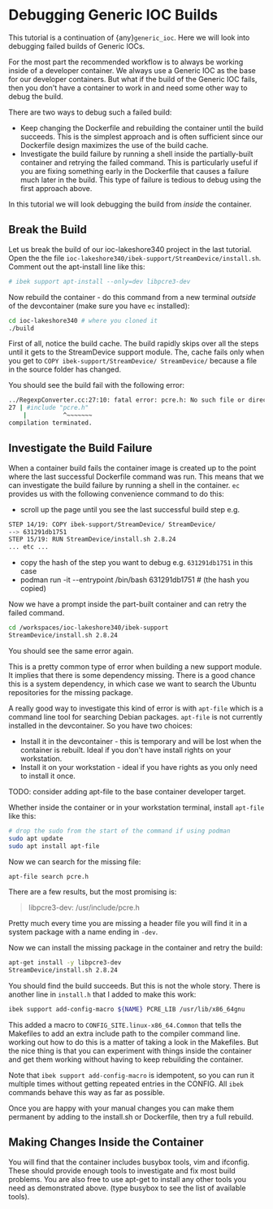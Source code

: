 # Debugging Generic IOC Builds

This tutorial is a continuation of {any}`generic_ioc`. Here we will look into
debugging failed builds of Generic IOCs.

For the most part the recommended workflow is to always be working inside
of a developer container. We always use a Generic IOC as the base for our
developer containers. But what if the build of the Generic IOC fails, then
you don't have a container to work in and need some other way to debug the
build.

There are two ways to debug such a failed build:

- Keep changing the Dockerfile and rebuilding the container until the build
  succeeds. This is the simplest approach and is often sufficient since our
  Dockerfile design maximizes the use of the build cache.
- Investigate the build failure by running a shell inside the
  partially-built container and retrying the failed command. This is particularly
  useful if you are fixing something early in the Dockerfile that causes a
  failure much later in the build. This type of failure is tedious to debug
  using the first approach above.

In this tutorial we will look debugging the build from *inside* the container.

## Break the Build

Let us break the build of our ioc-lakeshore340 project in the last
tutorial. Open the the file
`ioc-lakeshore340/ibek-support/StreamDevice/install.sh`.
Comment out the apt-install line like this:

```bash
# ibek support apt-install --only=dev libpcre3-dev
```

Now rebuild the container - do this command from a new terminal *outside* of
the devcontainer (make sure you have `ec` installed):

```bash
cd ioc-lakeshore340 # where you cloned it
./build
```

First of all, notice the build cache. The build rapidly skips
over all the steps until it gets to the StreamDevice support module. The,
cache fails only when you get to `COPY ibek-support/StreamDevice/ StreamDevice/`
because a file in the source folder has changed.

You should see the build fail with the following error:

```bash
../RegexpConverter.cc:27:10: fatal error: pcre.h: No such file or directory
27 | #include "pcre.h"
    |          ^~~~~~~~
compilation terminated.
```

## Investigate the Build Failure

When a container build fails the container image is created up to the point
where the last successful Dockerfile command was run. This means that we can
investigate the build failure by running a shell in the container. `ec`
provides us with the following convenience command to do this:

- scroll up the page until you see the last successful build step e.g.

```bash
STEP 14/19: COPY ibek-support/StreamDevice/ StreamDevice/
--> 631291db1751
STEP 15/19: RUN StreamDevice/install.sh 2.8.24
... etc ...
```

- copy the hash of the step you want to debug e.g. `631291db1751` in this case
- podman run -it --entrypoint /bin/bash 631291db1751 # (the hash you copied)

Now we have a prompt inside the part-built container and can retry the failed
command.

```bash
cd /workspaces/ioc-lakeshore340/ibek-support
StreamDevice/install.sh 2.8.24
```

You should see the same error again.

This is a pretty common type of error
when building a new support module. It implies that there is some dependency
missing. There is a good chance this is a system dependency, in which case
we want to search the Ubuntu repositories for the missing package.

A really good way to investigate this kind of error is with `apt-file`
which is a command line tool for searching Debian packages. `apt-file` is
not currently installed in the devcontainer. So you have two choices:

- Install it in the devcontainer - this is temporary and will be lost when
  the container is rebuilt. Ideal if you don't have install rights on your
  workstation.
- Install it on your workstation - ideal if you have rights as you only need
  to install it once.

TODO: consider adding apt-file to the base container developer target.

Whether inside the container or in your workstation terminal, install
`apt-file` like this:

```bash
# drop the sudo from the start of the command if using podman
sudo apt update
sudo apt install apt-file
```

Now we can search for the missing file:

```bash
apt-file search pcre.h
```

There are a few results, but the most promising is:

> libpcre3-dev: /usr/include/pcre.h

Pretty much every time you are missing a header file you will find it in a
system package with a name ending in `-dev`.

Now we can install the missing package in the container and retry the build:

```bash
apt-get install -y libpcre3-dev
StreamDevice/install.sh 2.8.24
```

You should find the build succeeds. But this is not the whole story. There
is another line in `install.h` that I added to make this work:

```bash
ibek support add-config-macro ${NAME} PCRE_LIB /usr/lib/x86_64gnu
```

This added a macro to `CONFIG_SITE.linux-x86_64.Common` that tells the
Makefiles to add an extra include path to the compiler command line. working
out how to do this is a matter of taking a look in the Makefiles. But the
nice thing is that you can experiment with things inside the container and
get them working without having to keep rebuilding the container.

Note that `ibek support add-config-macro` is idempotent, so you can run it
multiple times without getting repeated entries in the CONFIG. All `ibek`
commands behave this way as far as possible.

Once you are happy with your manual changes you can make them permanent by
adding to the install.sh or Dockerfile, then try a full rebuild.

## Making Changes Inside the Container

You will find that the container includes busybox tools, vim and ifconfig. These
should provide enough tools to investigate and fix most build problems. You are
also free to use apt-get to install any other tools you need as demonstrated
above. (type busybox to see the list of available tools).
